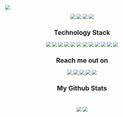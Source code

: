 <p align="center">
 
</p align="center">
<img src="image/quote-atatürk.jpg/" />

<p align="center">
 
 <img src="https://badges.pufler.dev/visits/ayberkaaldam/ayberkaldam"/> 
 <img src="https://badges.pufler.dev/years/ayberkaldam"/>
 <img src="https://badges.pufler.dev/repos/ayberkaldam"/>
 <img src="https://badges.pufler.dev/commits/monthly/ayberkaldam" />

</p>


<h2 align="center">Technology Stack</h2>

<p align="center">
<img src="https://img.shields.io/badge/c%23-%23239120.svg?style=for-the-badge&logo=c-sharp&logoColor=white"/>
<img src="https://img.shields.io/badge/.NET-5C2D91?style=for-the-badge&logo=.net&logoColor=white"/>
<img src="https://img.shields.io/badge/Go-00ADD8?style=for-the-badge&logo=go&logoColor=white"/>
<img src="https://img.shields.io/badge/javascript-%23323330.svg?style=for-the-badge&logo=javascript&logoColor=%23F7DF1E"/>
<img src="https://img.shields.io/badge/jquery-%230769AD.svg?style=for-the-badge&logo=jquery&logoColor=white"/>
<img src="https://img.shields.io/badge/react-%2320232a.svg?style=for-the-badge&logo=react&logoColor=%2361DAFB"/>
<img src="https://img.shields.io/badge/JWT-black?style=for-the-badge&logo=JSON%20web%20tokens"/>
<img src="https://img.shields.io/badge/Microsoft%20SQL%20Server-CC2927?style=for-the-badge&logo=microsoft%20sql%20server&logoColor=white"/>
<img src="https://img.shields.io/badge/MongoDB-%234ea94b.svg?style=for-the-badge&logo=mongodb&logoColor=white"/>
<img src="https://img.shields.io/badge/Redis-%23DC382D.svg?style=for-the-badge&logo=redis&logoColor=white">
<img src="https://img.shields.io/badge/-ElasticSearch-005571?style=for-the-badge&logo=elasticsearch"/>
<img src="https://img.shields.io/badge/RabbitMQ-%23FF6600.svg?style=for-the-badge&logo=rabbitmq&logoColor=white"/>
</p>

<h2 align="center">Reach me out on</h2>

<p align="center">
<a href="mailto: ayberk.aldam@gmail.com">
<img src="https://img.shields.io/badge/Gmail-D14836?style=for-the-badge&logo=gmail&logoColor=white&link=mailto:ayberk.aldam@gmail.com"/>
</a>
<a href="https://www.linkedin.com/in/ayberkaldam/">
<img src="https://img.shields.io/badge/linkedin-%230077B5.svg?style=for-the-badge&logo=linkedin&logoColor=white&link=https://www.linkedin.com/in/ayberkaldam/"/>
</a>
<a href="https://www.hackerrank.com/ayberk_aldam?hr_r=1">
<img src="https://img.shields.io/badge/-Hackerrank-2EC866?style=for-the-badge&logo=HackerRank&logoColor=white&link=https://www.hackerrank.com/ayberk_aldam?hr_r=1"/>
</a>
<a href="https://leetcode.com/Iceberg0/">
<img src="https://img.shields.io/badge/LeetCode-000000?style=for-the-badge&logo=LeetCode&logoColor=#d16c06&link=https://leetcode.com/Iceberg0/"/>
</a>
<a href="https://stackoverflow.com/users/14445317/iceberg">
<img src="https://img.shields.io/badge/-Stackoverflow-FE7A16?style=for-the-badge&logo=stack-overflow&logoColor=white&link=https://stackoverflow.com/users/14445317/iceberg"/>
</a>
</p>

<h2 align="center">
  My Github Stats
</h2>
 
<br>

<p align = "center">
  <img  src = "https://github-readme-stats.vercel.app/api?username=ayberkaldam&theme=vue-dark&show_icons=true&hide_border=false&count_private=true">
  <img  src="https://github-readme-streak-stats.herokuapp.com/?user=ayberkaldam&theme=vue-dark&hide_border=false"/>
</p>

